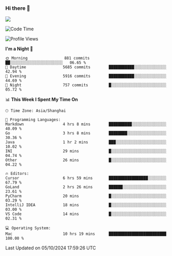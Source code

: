 ### Hi there 👋

<!--
**JJAYCHEN1e/jjaychen1e** is a ✨ _special_ ✨ repository because its `README.md` (this file) appears on your GitHub profile.

Here are some ideas to get you started:

- 🔭 I’m currently working on ...
- 🌱 I’m currently learning ...
- 👯 I’m looking to collaborate on ...
- 🤔 I’m looking for help with ...
- 💬 Ask me about ...
- 📫 How to reach me: ...
- 😄 Pronouns: ...
- ⚡ Fun fact: ...
-->

[![](https://github-readme-stats.vercel.app/api?username=jjaychen1e&show_icons=true)](https://github.com/jjaychen1e/github-readme-stats?count_private=true)

<!--START_SECTION:waka-->
![Code Time](http://img.shields.io/badge/Code%20Time-1%2C470%20hrs%2022%20mins-blue)

![Profile Views](http://img.shields.io/badge/Profile%20Views-0-blue)

**I'm a Night 🦉** 

```text
🌞 Morning                881 commits         ██░░░░░░░░░░░░░░░░░░░░░░░   06.65 % 
🌆 Daytime                5685 commits        ███████████░░░░░░░░░░░░░░   42.94 % 
🌃 Evening                5916 commits        ███████████░░░░░░░░░░░░░░   44.69 % 
🌙 Night                  757 commits         █░░░░░░░░░░░░░░░░░░░░░░░░   05.72 % 
```


📊 **This Week I Spent My Time On** 

```text
🕑︎ Time Zone: Asia/Shanghai

💬 Programming Languages: 
Markdown                 4 hrs 8 mins        ██████████░░░░░░░░░░░░░░░   40.09 % 
Go                       3 hrs 8 mins        ████████░░░░░░░░░░░░░░░░░   30.36 % 
Java                     1 hr 2 mins         ███░░░░░░░░░░░░░░░░░░░░░░   10.02 % 
INI                      29 mins             █░░░░░░░░░░░░░░░░░░░░░░░░   04.74 % 
Other                    26 mins             █░░░░░░░░░░░░░░░░░░░░░░░░   04.22 % 

🔥 Editors: 
Cursor                   6 hrs 59 mins       █████████████████░░░░░░░░   67.79 % 
GoLand                   2 hrs 26 mins       ██████░░░░░░░░░░░░░░░░░░░   23.61 % 
PyCharm                  20 mins             █░░░░░░░░░░░░░░░░░░░░░░░░   03.29 % 
IntelliJ IDEA            18 mins             █░░░░░░░░░░░░░░░░░░░░░░░░   03.00 % 
VS Code                  14 mins             █░░░░░░░░░░░░░░░░░░░░░░░░   02.31 % 

💻 Operating System: 
Mac                      10 hrs 19 mins      █████████████████████████   100.00 % 
```


 Last Updated on 05/10/2024 17:59:26 UTC
<!--END_SECTION:waka-->
